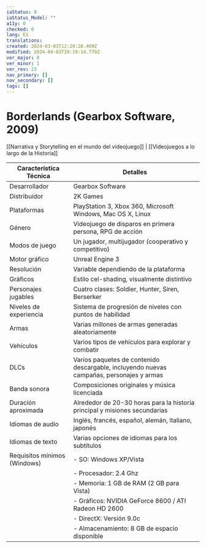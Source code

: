 ```yaml
---
iaStatus: 0
iaStatus_Model: ""
a11y: 0
checked: 0
lang: ES
translations: 
created: 2024-03-03T12:29:20.469Z
modified: 2024-04-03T20:19:14.779Z
ver_major: 0
ver_minor: 1
ver_rev: 23
nav_primary: []
nav_secondary: []
tags: []
---
```

# Borderlands (Gearbox Software, 2009)

[[Narrativa y Storytelling en el mundo del videojuego]] | [[Videojuegos a lo largo de la Historia]]

| Característica Técnica      | Detalles                                   |
|------------------------------|--------------------------------------------|
| Desarrollador                | Gearbox Software                           |
| Distribuidor                 | 2K Games                                   |
| Plataformas                  | PlayStation 3, Xbox 360, Microsoft Windows, Mac OS X, Linux |
| Género                       | Videojuego de disparos en primera persona, RPG de acción |
| Modos de juego               | Un jugador, multijugador (cooperativo y competitivo) |
| Motor gráfico                | Unreal Engine 3                            |
| Resolución                   | Variable dependiendo de la plataforma      |
| Gráficos                     | Estilo cel-shading, visualmente distintivo |
| Personajes jugables          | Cuatro clases: Soldier, Hunter, Siren, Berserker |
| Niveles de experiencia       | Sistema de progresión de niveles con puntos de habilidad |
| Armas                        | Varias millones de armas generadas aleatoriamente |
| Vehículos                    | Varios tipos de vehículos para explorar y combatir |
| DLCs                         | Varios paquetes de contenido descargable, incluyendo nuevas campañas, personajes y armas |
| Banda sonora                 | Composiciones originales y música licenciada |
| Duración aproximada          | Alrededor de 20-30 horas para la historia principal y misiones secundarias |
| Idiomas de audio             | Inglés, francés, español, alemán, italiano, japonés |
| Idiomas de texto             | Varias opciones de idiomas para los subtítulos |
| Requisitos mínimos (Windows) | - SO: Windows XP/Vista                    |
|                              | - Procesador: 2.4 Ghz                      |
|                              | - Memoria: 1 GB de RAM (2 GB para Vista)   |
|                              | - Gráficos: NVIDIA GeForce 8600 / ATI Radeon HD 2600 |
|                              | - DirectX: Versión 9.0c                     |
|                              | - Almacenamiento: 8 GB de espacio disponible |
